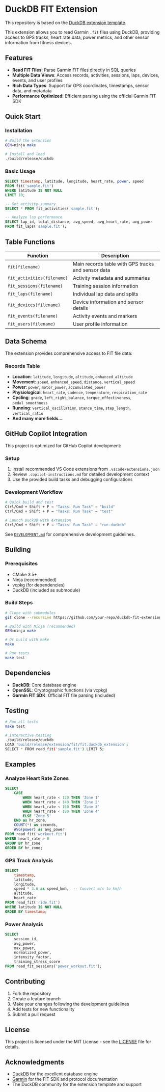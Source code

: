 # DuckDB FIT Extension

This repository is based on the [DuckDB extension template](https://github.com/duckdb/extension-template).

This extension allows you to read Garmin `.fit` files using DuckDB, providing access to GPS tracks, heart rate data, power metrics, and other sensor information from fitness devices.

## Features

- **Read FIT Files**: Parse Garmin FIT files directly in SQL queries
- **Multiple Data Views**: Access records, activities, sessions, laps, devices, events, and user profiles
- **Rich Data Types**: Support for GPS coordinates, timestamps, sensor data, and metadata
- **Performance Optimized**: Efficient parsing using the official Garmin FIT SDK

## Quick Start

### Installation

```bash
# Build the extension
GEN=ninja make

# Install and load
./build/release/duckdb
```

### Basic Usage

```sql
SELECT timestamp, latitude, longitude, heart_rate, power, speed
FROM fit('sample.fit')
WHERE latitude IS NOT NULL
LIMIT 10;

-- Get activity summary
SELECT * FROM fit_activities('sample.fit');

-- Analyze lap performance
SELECT lap_id, total_distance, avg_speed, avg_heart_rate, avg_power
FROM fit_laps('sample.fit');
```

## Table Functions

| Function                   | Description                                        |
| -------------------------- | -------------------------------------------------- |
| `fit(filename)`            | Main records table with GPS tracks and sensor data |
| `fit_activities(filename)` | Activity metadata and summaries                    |
| `fit_sessions(filename)`   | Training session information                       |
| `fit_laps(filename)`       | Individual lap data and splits                     |
| `fit_devices(filename)`    | Device information and sensor details              |
| `fit_events(filename)`     | Activity events and markers                        |
| `fit_users(filename)`      | User profile information                           |

## Data Schema

The extension provides comprehensive access to FIT file data:

### Records Table

- **Location**: `latitude`, `longitude`, `altitude`, `enhanced_altitude`
- **Movement**: `speed`, `enhanced_speed`, `distance`, `vertical_speed`
- **Power**: `power`, `motor_power`, `accumulated_power`
- **Physiological**: `heart_rate`, `cadence`, `temperature`, `respiration_rate`
- **Cycling**: `grade`, `left_right_balance`, `torque_effectiveness`, `pedal_smoothness`
- **Running**: `vertical_oscillation`, `stance_time`, `step_length`, `vertical_ratio`
- **And many more fields...**

## GitHub Copilot Integration

This project is optimized for GitHub Copilot development:

### Setup

1. Install recommended VS Code extensions from `.vscode/extensions.json`
2. Review `.copilot-instructions.md` for detailed development context
3. Use the provided build tasks and debugging configurations

### Development Workflow

```bash
# Quick build and test
Ctrl/Cmd + Shift + P → "Tasks: Run Task" → "build"
Ctrl/Cmd + Shift + P → "Tasks: Run Task" → "test"

# Launch DuckDB with extension
Ctrl/Cmd + Shift + P → "Tasks: Run Task" → "run-duckdb"
```

See [`DEVELOPMENT.md`](DEVELOPMENT.md) for comprehensive development guidelines.

## Building

### Prerequisites

- CMake 3.5+
- Ninja (recommended)
- vcpkg (for dependencies)
- DuckDB (included as submodule)

### Build Steps

```bash
# Clone with submodules
git clone --recursive https://github.com/your-repo/duckdb-fit-extension.git

# Build with Ninja (recommended)
GEN=ninja make

# Or build with make
make

# Run tests
make test
```

## Dependencies

- **DuckDB**: Core database engine
- **OpenSSL**: Cryptographic functions (via vcpkg)
- **Garmin FIT SDK**: Official FIT file parsing (included)

## Testing

```bash
# Run all tests
make test

# Interactive testing
./build/release/duckdb
LOAD 'build/release/extension/fit/fit.duckdb_extension';
SELECT * FROM read_fit('sample.fit') LIMIT 5;
```

## Examples

### Analyze Heart Rate Zones

```sql
SELECT
    CASE
        WHEN heart_rate < 120 THEN 'Zone 1'
        WHEN heart_rate < 140 THEN 'Zone 2'
        WHEN heart_rate < 160 THEN 'Zone 3'
        WHEN heart_rate < 180 THEN 'Zone 4'
        ELSE 'Zone 5'
    END as hr_zone,
    COUNT(*) as seconds,
    AVG(power) as avg_power
FROM read_fit('workout.fit')
WHERE heart_rate > 0
GROUP BY hr_zone
ORDER BY hr_zone;
```

### GPS Track Analysis

```sql
SELECT
    timestamp,
    latitude,
    longitude,
    speed * 3.6 as speed_kmh,  -- Convert m/s to km/h
    altitude,
    heart_rate
FROM read_fit('ride.fit')
WHERE latitude IS NOT NULL
ORDER BY timestamp;
```

### Power Analysis

```sql
SELECT
    session_id,
    avg_power,
    max_power,
    normalized_power,
    intensity_factor,
    training_stress_score
FROM read_fit_sessions('power_workout.fit');
```

## Contributing

1. Fork the repository
2. Create a feature branch
3. Make your changes following the development guidelines
4. Add tests for new functionality
5. Submit a pull request

## License

This project is licensed under the MIT License - see the [LICENSE](LICENSE) file for details.

## Acknowledgments

- [DuckDB](https://duckdb.org/) for the excellent database engine
- [Garmin](https://developer.garmin.com/fit/) for the FIT SDK and protocol documentation
- The DuckDB community for the extension template and support
